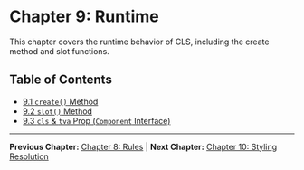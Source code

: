 # Chapter 9: Runtime

This chapter covers the runtime behavior of CLS, including the create method and slot functions.

## Table of Contents

- [9.1 `create()` Method](./9.1-create-method.md)
- [9.2 `slot()` Method](./9.2-slot-method.md)
- [9.3 `cls` & `tva` Prop (`Component` Interface)](./9.3-cls-tva-prop-component-interface.md)

---

**Previous Chapter:** [Chapter 8: Rules](../08-rules/index.md) | **Next Chapter:** [Chapter 10: Styling Resolution](../10-styling-resolution/index.md)
